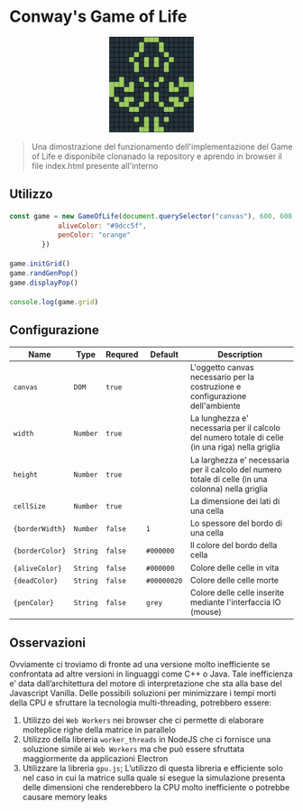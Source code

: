 # Conway's Game of Life

<p align="center"><img width="150" src="./gol_logo.png"></p>

> Una dimostrazione del funzionamento dell'implementazione del Game of Life e disponibile clonanado la repository e aprendo in browser il file index.html presente all'interno

## Utilizzo

```javascript
const game = new GameOfLife(document.querySelector("canvas"), 600, 600, 20, {
            aliveColor: "#9dcc5f",
            penColor: "orange"
        })

game.initGrid()
game.randGenPop()
game.displayPop()

console.log(game.grid)
```

## Configurazione

|Name|Type|Requred|Default|Description|
|-|-|-|-|-|
|`canvas`|`DOM`|`true`||L'oggetto canvas necessario per la costruzione e configurazione dell'ambiente|
|`width`|`Number`|`true`||La lunghezza e' necessaria per il calcolo del numero totale di celle (in una riga) nella griglia|
|`height`|`Number`|`true`||La larghezza e' necessaria per il calcolo del numero totale di celle (in una colonna) nella griglia|
|`cellSize`|`Number`|`true`||La dimensione dei lati di una cella|
|`{borderWidth}`|`Number`|`false`|`1`|Lo spessore del bordo di una cella|
|`{borderColor}`|`String`|`false`|`#000000`|Il colore del bordo della cella|
|`{aliveColor}`|`String`|`false`|`#000000`|Colore delle celle in vita|
|`{deadColor}`|`String`|`false`|`#00000020`|Colore delle celle morte|
|`{penColor}`|`String`|`false`|`grey`|Colore delle celle inserite mediante l'interfaccia IO (mouse)|

## Osservazioni

Ovviamente ci troviamo di fronte ad una versione molto inefficiente se confrontata ad altre versioni in linguaggi come C++ o Java. Tale inefficienza e’ data dall’architettura del motore di interpretazione che sta alla base del Javascript Vanilla. Delle possibili soluzioni per minimizzare i tempi morti della CPU e sfruttare la tecnologia multi-threading, potrebbero essere:
1. Utilizzo dei `Web Workers` nei browser che ci permette di elaborare molteplice righe della matrice in parallelo
1. Utilizzo della libreria `worker_threads` in NodeJS che ci fornisce una soluzione simile ai `Web Workers` ma che può essere sfruttata maggiormente da applicazioni Electron
1. Utilizzare la libreria `gpu.js`; L’utilizzo di questa libreria e efficiente solo nel caso in cui la matrice sulla quale si esegue la simulazione presenta delle dimensioni che renderebbero la CPU molto inefficiente o potrebbe causare memory leaks
